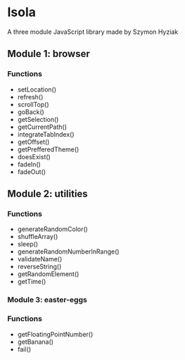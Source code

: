 # Isola
 
A three module JavaScript library made by Szymon Hyziak

## Module 1: browser

### Functions 

- setLocation()
- refresh()
- scrollTop()
- goBack()
- getSelection()
- getCurrentPath()
- integrateTabIndex()
- getOffset()
- getPrefferedTheme()
- doesExist()
- fadeIn()
- fadeOut()

## Module 2: utilities

### Functions

- generateRandomColor()
- shuffleArray()
- sleep()
- generateRandomNumberInRange()
- validateName()
- reverseString()
- getRandomElement()
- getTime()

### Module 3: easter-eggs

### Functions

- getFloatingPointNumber()
- getBanana()
- fail()
